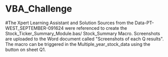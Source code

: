# VBA_Challenge
#The Xpert Learning Assistant and Solution Sources from the Data-PT-WEST_SEPTEMBER-091624 were referenced to create the Stock_Ticker_Summary_Module.bas/ Stock_Summary Macro. 
Screenshots are uploaded to the Word document called "Screenshots of each Q results".
The macro can be triggered in the Multiple_year_stock_data using the button on sheet Q1.
